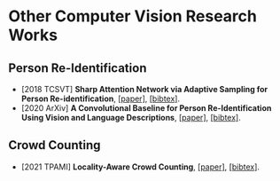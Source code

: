 # Other Computer Vision Research Works

## Person Re-Identification
- [2018 TCSVT] **Sharp Attention Network via Adaptive Sampling for Person Re-identification**, [[paper]](https://arxiv.org/pdf/1805.02336.pdf), [[bibtex]](/Bibtex/Sharp%20Attention%20Network%20via%20Adaptive%20Sampling%20for%20Person%20Re-identification.bib).
- [2020 ArXiv] **A Convolutional Baseline for Person Re-Identification Using Vision and Language Descriptions**, [[paper]](https://arxiv.org/pdf/2003.00808.pdf), [[bibtex]](https://scholar.googleusercontent.com/scholar.bib?q=info:OhN6WDyVousJ:scholar.google.com/&output=citation&scisdr=CgWaFqqJELnwmeJ8M_I:AAGBfm0AAAAAXxp5K_L-_MIMz4jZPIhlKgIk6Zoju7SD&scisig=AAGBfm0AAAAAXxp5K-TmBR3hS_sgbVQdWd3vbhTUqQGh&scisf=4&ct=citation&cd=-1&hl=en).

## Crowd Counting
- [2021 TPAMI] **Locality-Aware Crowd Counting**, [[paper]](/Documents/Papers/Locality-Aware%20Crowd%20Counting.pdf), [[bibtex]](/Bibtex/Locality-Aware%20Crowd%20Counting.bib).
